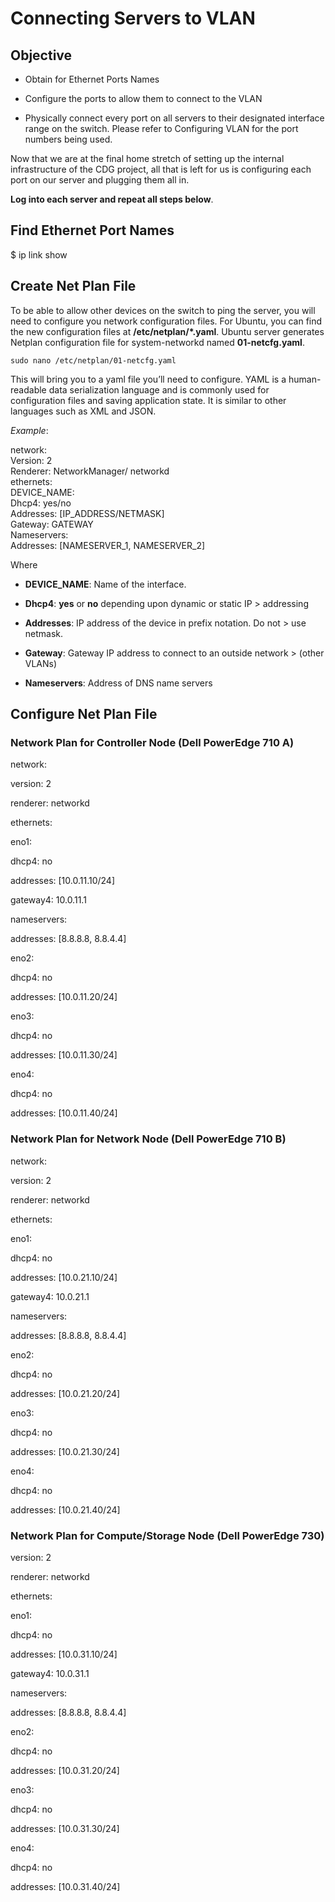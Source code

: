 # Connecting Servers to VLAN

## Objective

- Obtain for Ethernet Ports Names

- Configure the ports to allow them to connect to the VLAN

- Physically connect every port on all servers to their designated
    interface range on the switch. Please refer to Configuring VLAN for
    the port numbers being used.

Now that we are at the final home stretch of setting up the internal
infrastructure of the CDG project, all that is left for us is
configuring each port on our server and plugging them all in.

**Log into each server and repeat all steps below**.

## Find Ethernet Port Names

$ ip link show

## Create Net Plan File

To be able to allow other devices on the switch to ping the server, you
will need to configure you network configuration files. For Ubuntu, you
can find the new configuration files at **/etc/netplan/\*.yaml**. Ubuntu
server generates Netplan configuration file for system-networkd named
**01-netcfg.yaml**.

```console
sudo nano /etc/netplan/01-netcfg.yaml
```

This will bring you to a yaml file you’ll need to configure. YAML is a
human-readable data serialization language and is commonly used for
configuration files and saving application state. It is similar to other
languages such as XML and JSON.

*Example*:

network:  
Version: 2  
Renderer: NetworkManager/ networkd  
ethernets:  
DEVICE\_NAME:  
Dhcp4: yes/no  
Addresses: \[IP\_ADDRESS/NETMASK\]  
Gateway: GATEWAY  
Nameservers:  
Addresses: \[NAMESERVER\_1, NAMESERVER\_2\]

Where

- **DEVICE\_NAME**: Name of the interface.

- **Dhcp4**: **yes** or **no** depending upon dynamic or static IP \>
    addressing

- **Addresses**: IP address of the device in prefix notation. Do not
    \> use netmask.

- **Gateway**: Gateway IP address to connect to an outside network \>
    (other VLANs)

- **Nameservers**: Address of DNS name servers

## Configure Net Plan File

### Network Plan for Controller Node (Dell PowerEdge 710 A)

network:

version: 2

renderer: networkd

ethernets:

eno1:

dhcp4: no

addresses: \[10.0.11.10/24\]

gateway4: 10.0.11.1

nameservers:

addresses: \[8.8.8.8, 8.8.4.4\]

eno2:

dhcp4: no

addresses: \[10.0.11.20/24\]

eno3:

dhcp4: no

addresses: \[10.0.11.30/24\]

eno4:

dhcp4: no

addresses: \[10.0.11.40/24\]

### Network Plan for Network Node (Dell PowerEdge 710 B)

network:

version: 2

renderer: networkd

ethernets:

eno1:

dhcp4: no

addresses: \[10.0.21.10/24\]

gateway4: 10.0.21.1

nameservers:

addresses: \[8.8.8.8, 8.8.4.4\]

eno2:

dhcp4: no

addresses: \[10.0.21.20/24\]

eno3:

dhcp4: no

addresses: \[10.0.21.30/24\]

eno4:

dhcp4: no

addresses: \[10.0.21.40/24\]

### Network Plan for Compute/Storage Node (Dell PowerEdge 730)

version: 2

renderer: networkd

ethernets:

eno1:

dhcp4: no

addresses: \[10.0.31.10/24\]

gateway4: 10.0.31.1

nameservers:

addresses: \[8.8.8.8, 8.8.4.4\]

eno2:

dhcp4: no

addresses: \[10.0.31.20/24\]

eno3:

dhcp4: no

addresses: \[10.0.31.30/24\]

eno4:

dhcp4: no

addresses: \[10.0.31.40/24\]
